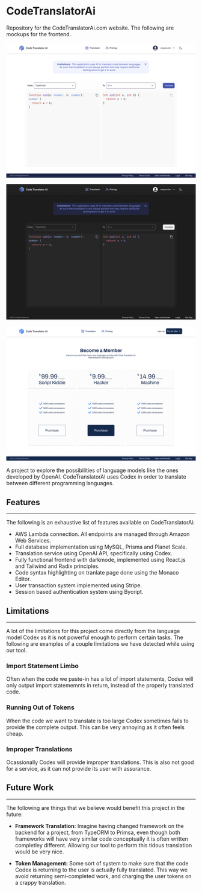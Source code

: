 # CodeTranslatorAi
Repository for the CodeTranslatorAi.com website. The following are mockups for the frontend.

![Picture 1](/images/White_Theme_Mockup_2.png)

![Picture 3](/images/Dark_Theme_Mockup.png)

![Picture 5](/images/Payment_Page_Mockup.png)

A project to explore the possibilities of language models like the ones developed by OpenAI. CodeTranslatorAI uses Codex in order to translate between different programming languages.

## Features
---
The following is an exhaustive list of features available on CodeTranslatorAi:

- AWS Lambda connection. All endpoints are managed through Amazon Web Services.
- Full database implementation using MySQL, Prisma and Planet Scale.
- Translation service using OpenAI API, specifically using Codex.
- Fully functional frontend with darkmode, implemented using React.js and Tailwind and Radix principles.
- Code syntax highlighting on tranlate page done using the Monaco Editor.
- User transaction system implemented using Stripe.
- Session based authentication system using Bycript.

## Limitations
---
A lot of the limitations for this project come directly from the language model Codex as it is not powerful enough to perform certain tasks. The following are examples of a couple limitations we have detected while using our tool.

### Import Statement Limbo
Often when the code we paste-in has a lot of import statements, Codex will only output import statememnts in return, instead of the properly translated code. 

### Running Out of Tokens
When the code we want to translate is too large Codex sometimes fails to provide the complete output. This can be very annoying as it often feels cheap. 

### Improper Translations
Ocassionally Codex will provide improper translations. This is also not good for a service, as it can not provide its user with assurance. 

## Future Work
---
The following are things that we believe would benefit this project in the future:

- **Framework Translation:**  Imagine having changed framework on the backend for a project, from TypeORM to Primsa, even though both frameworks will have very similar code conceptually it is often written completley different. Allowing our tool to perform this tidous translation would be very nice.

- **Token Management:** Some sort of system to make sure that the code Codex is returning to the user is actually fully translated. This way we avoid returning semi-completed work, and charging the user tokens on a crappy translation.